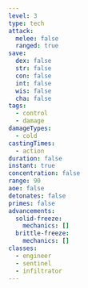 ```yaml
---
level: 3
type: tech
attack:
  melee: false
  ranged: true
save:
  dex: false
  str: false
  con: false
  int: false
  wis: false
  cha: false
tags:
  - control
  - damage
damageTypes:
  - cold
castingTimes:
  - action
duration: false
instant: true
concentration: false
range: 90
aoe: false
detonates: false
primes: false
advancements:
  solid-freeze:
    mechanics: []
  brittle-freeze:
    mechanics: []
classes:
  - engineer
  - sentinel
  - infiltrator
---
```

